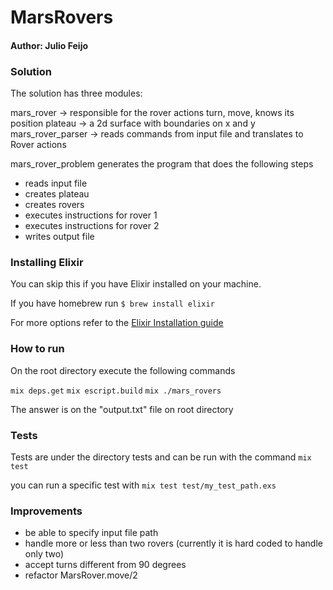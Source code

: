 # MarsRovers

#### Author: Julio Feijo

### Solution

The solution has three modules:

mars_rover -> responsible for the rover actions turn, move, knows its position
plateau -> a 2d surface with boundaries on x and y
mars_rover_parser -> reads commands from input file and translates to Rover actions

mars_rover_problem generates the program that does the following steps

* reads input file
* creates plateau
* creates rovers
* executes instructions for rover 1
* executes instructions for rover 2
* writes output file

### Installing Elixir

You can skip this if you have Elixir installed on your machine.

If you have homebrew run `$ brew install elixir`

For more options refer to the [Elixir Installation guide](http://elixir-lang.org/install.html)

### How to run

On the root directory execute the following commands

`mix deps.get`
`mix escript.build`
`mix ./mars_rovers`

The answer is on the "output.txt" file on root directory


### Tests

Tests are under the directory tests and can be run with the command `mix test`

you can run a specific test with `mix test test/my_test_path.exs`

### Improvements

* be able to specify input file path
* handle more or less than two rovers (currently it is hard coded to handle only two)
* accept turns different from 90 degrees
* refactor MarsRover.move/2

